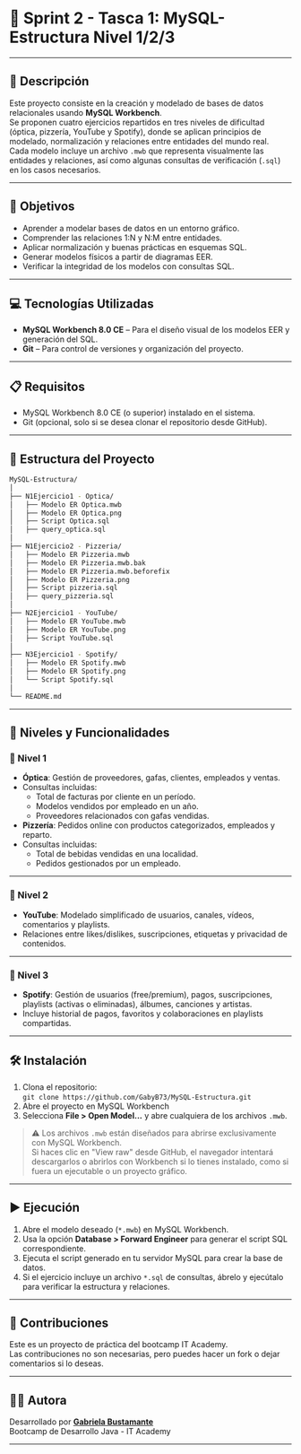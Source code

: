 # 🚨 Sprint 2 - Tasca 1: MySQL-Estructura Nivel 1/2/3

---

## 📄 Descripción

Este proyecto consiste en la creación y modelado de bases de datos relacionales usando **MySQL Workbench**.  
Se proponen cuatro ejercicios repartidos en tres niveles de dificultad (óptica, pizzería, YouTube y Spotify), donde se aplican principios de modelado, normalización y relaciones entre entidades del mundo real.  
Cada modelo incluye un archivo `.mwb` que representa visualmente las entidades y relaciones, así como algunas consultas de verificación (`.sql`) en los casos necesarios.

---

## 🎯 Objetivos

- Aprender a modelar bases de datos en un entorno gráfico.
- Comprender las relaciones 1:N y N:M entre entidades.
- Aplicar normalización y buenas prácticas en esquemas SQL.
- Generar modelos físicos a partir de diagramas EER.
- Verificar la integridad de los modelos con consultas SQL.

---

## 💻 Tecnologías Utilizadas

- **MySQL Workbench 8.0 CE** – Para el diseño visual de los modelos EER y generación del SQL.
- **Git** – Para control de versiones y organización del proyecto.

---

## 📋 Requisitos

- MySQL Workbench 8.0 CE (o superior) instalado en el sistema.
- Git (opcional, solo si se desea clonar el repositorio desde GitHub).

---

## 📁 Estructura del Proyecto

```bash
MySQL-Estructura/
│
├── N1Ejercicio1 - Optica/
│   ├── Modelo ER Optica.mwb
│   ├── Modelo ER Optica.png
│   ├── Script Optica.sql
│   ├── query_optica.sql
│
├── N1Ejercicio2 - Pizzeria/
│   ├── Modelo ER Pizzeria.mwb
│   ├── Modelo ER Pizzeria.mwb.bak
│   ├── Modelo ER Pizzeria.mwb.beforefix
│   ├── Modelo ER Pizzeria.png
│   ├── Script pizzeria.sql
│   ├── query_pizzeria.sql
│   
├── N2Ejercicio1 - YouTube/
│   ├── Modelo ER YouTube.mwb
│   ├── Modelo ER YouTube.png
│   ├── Script YouTube.sql
│
├── N3Ejercicio1 - Spotify/
│   ├── Modelo ER Spotify.mwb
│   ├── Modelo ER Spotify.png
│   └── Script Spotify.sql
│
└── README.md
```

---

## 🧪 Niveles y Funcionalidades

### 🔹 Nivel 1 

- **Óptica**: Gestión de proveedores, gafas, clientes, empleados y ventas.
- Consultas incluidas:
    - Total de facturas por cliente en un período.
    - Modelos vendidos por empleado en un año.
    - Proveedores relacionados con gafas vendidas.
- **Pizzería**: Pedidos online con productos categorizados, empleados y reparto.
- Consultas incluidas:
    - Total de bebidas vendidas en una localidad.
    - Pedidos gestionados por un empleado.
    
---

### 🔸 Nivel 2 

- **YouTube**: Modelado simplificado de usuarios, canales, vídeos, comentarios y playlists.
- Relaciones entre likes/dislikes, suscripciones, etiquetas y privacidad de contenidos.

---

### 🔺 Nivel 3

- **Spotify**: Gestión de usuarios (free/premium), pagos, suscripciones, playlists (activas o eliminadas), álbumes, canciones y artistas.
- Incluye historial de pagos, favoritos y colaboraciones en playlists compartidas.

---

## 🛠️ Instalación

1. Clona el repositorio:  
    `git clone https://github.com/GabyB73/MySQL-Estructura.git`
2. Abre el proyecto en MySQL Workbench
3. Selecciona **File > Open Model...** y abre cualquiera de los archivos `.mwb`.

> ⚠️ Los archivos `.mwb` están diseñados para abrirse exclusivamente con MySQL Workbench.  
> Si haces clic en "View raw" desde GitHub, el navegador intentará descargarlos o abrirlos con Workbench si lo tienes instalado, como si fuera un ejecutable o un proyecto gráfico.

---

## ▶️ Ejecución

  1. Abre el modelo deseado (`*.mwb`) en MySQL Workbench.
  2. Usa la opción **Database > Forward Engineer** para generar el script SQL correspondiente.
  3. Ejecuta el script generado en tu servidor MySQL para crear la base de datos.
  4. Si el ejercicio incluye un archivo `*.sql` de consultas, ábrelo y ejecútalo para verificar la estructura y relaciones.
  
---

## 🤝 Contribuciones  
  
Este es un proyecto de práctica del bootcamp IT Academy.    
Las contribuciones no son necesarias, pero puedes hacer un fork o dejar comentarios si lo deseas.  
  
---

## 👩‍💻 Autora

Desarrollado por **[Gabriela Bustamante](https://github.com/GabyB73)**  
Bootcamp de Desarrollo Java - IT Academy  


---
